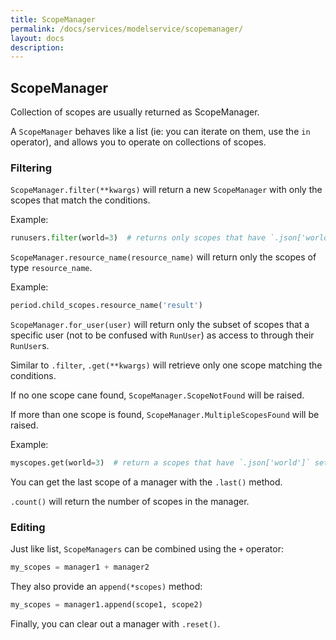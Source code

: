 ```yaml
---
title: ScopeManager
permalink: /docs/services/modelservice/scopemanager/
layout: docs
description:
---
```


## ScopeManager

Collection of scopes are usually returned as ScopeManager.

A `ScopeManager` behaves like a list (ie: you can iterate on them, use the `in` operator), and allows you to operate on collections of scopes.

### Filtering

`ScopeManager.filter(**kwargs)` will return a new `ScopeManager` with only the scopes that match the conditions.

Example:

```python
runusers.filter(world=3)  # returns only scopes that have `.json['world']` set to `3`.
```

`ScopeManager.resource_name(resource_name)` will return only the scopes of type `resource_name`.

Example:

```python
period.child_scopes.resource_name('result')
```

`ScopeManager.for_user(user)` will return only the subset of scopes that a specific user (not to be confused with `RunUser`) as access to through their `RunUser`s.

Similar to `.filter`, `.get(**kwargs)` will retrieve only one scope matching the conditions.

If no one scope cane found, `ScopeManager.ScopeNotFound` will be raised.

If more than one scope is found, `ScopeManager.MultipleScopesFound` will be raised.

Example:

```python
myscopes.get(world=3)  # return a scopes that have `.json['world']` set to `3`.
```

You can get the last scope of a manager with the `.last()` method.

`.count()` will return the number of scopes in the manager.

### Editing

Just like list, `ScopeManagers` can be combined using the `+` operator:

```python
my_scopes = manager1 + manager2
```

They also provide an `append(*scopes)` method:

```python
my_scopes = manager1.append(scope1, scope2)
```

Finally, you can clear out a manager with `.reset()`.

